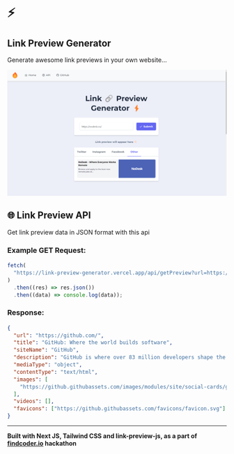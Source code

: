 <h1>⚡</h1>

## Link Preview Generator

Generate awesome link previews in your own website...

![Banner](https://raw.githubusercontent.com/rohitdhas/link-preview-generator/main/public/link-preview-banner.png)

## 🌐 Link Preview API

Get link preview data in JSON format with this api

### Example GET Request:

```js
fetch(
  "https://link-preview-generator.vercel.app/api/getPreview?url=https://github.com"
)
  .then((res) => res.json())
  .then((data) => console.log(data));
```

### Response:

```json
{
  "url": "https://github.com/",
  "title": "GitHub: Where the world builds software",
  "siteName": "GitHub",
  "description": "GitHub is where over 83 million developers shape the future of software, together. Contribute to the open source community, manage your Git repositories, review code like a pro, track bugs and features, power your CI/CD and DevOps workflows, and secure code before you commit it.",
  "mediaType": "object",
  "contentType": "text/html",
  "images": [
    "https://github.githubassets.com/images/modules/site/social-cards/github-social.png"
  ],
  "videos": [],
  "favicons": ["https://github.githubassets.com/favicons/favicon.svg"]
}
```

---

<b>Built with Next JS, Tailwind CSS and link-preview-js, as a part of <a href="https://findcoder.io">findcoder.io</a> hackathon</b>
